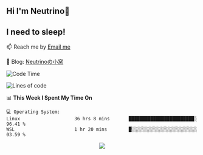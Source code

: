 ## Hi I'm Neutrino👋
## I need to sleep!

📫 Reach me by [Email me](mailto:neutrin1zzz@gmail.com)

💬 Blog: [Neutrinoの小窝](https://neutrino.top/)

<!--START_SECTION:waka-->
![Code Time](http://img.shields.io/badge/Code%20Time-634%20hrs%2031%20mins-blue)

![Lines of code](https://img.shields.io/badge/From%20Hello%20World%20I%27ve%20Written-1.1%20million%20lines%20of%20code-blue)

📊 **This Week I Spent My Time On** 

```text
💻 Operating System: 
Linux                    36 hrs 8 mins       ████████████████████████░   96.41 % 
WSL                      1 hr 20 mins        █░░░░░░░░░░░░░░░░░░░░░░░░   03.59 % 
```


<!--END_SECTION:waka-->

<div align="center">
<img align="center" src="https://skillicons.dev/icons?i=c,cpp,py&theme=dark" />
  
<!--
**Neutrin1/Neutrin1** is a ✨ _special_ ✨ repository because its `README.md` (this file) appears on your GitHub profile.

![header](https://capsule-render.vercel.app/api?type=venom&color=auto&height=100&section=header&text=Wish%20u%20have%20a%20nice%20day&fontSize=30&theme=tokyonight)
